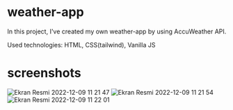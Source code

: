 # weather-app

In this project, I've created my own weather-app by using AccuWeather API.

Used technologies: HTML, CSS(tailwind), Vanilla JS

# screenshots

![Ekran Resmi 2022-12-09 11 21 47](https://user-images.githubusercontent.com/101986399/206657456-2d49968b-8c9c-4a0b-b93a-99a1b8846f17.png)
![Ekran Resmi 2022-12-09 11 21 54](https://user-images.githubusercontent.com/101986399/206657468-7508d17a-78d6-4a0f-b254-f498ff032e81.png)
![Ekran Resmi 2022-12-09 11 22 01](https://user-images.githubusercontent.com/101986399/206657479-fc3c8c99-8bb7-4f7e-a2a6-298d24678dca.png)
